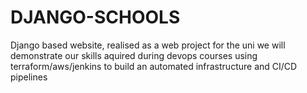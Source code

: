 # DJANGO-SCHOOLS
Django based website, realised as a web project for the uni
we will demonstrate our skills aquired during devops courses using terraform/aws/jenkins to build an automated infrastructure and CI/CD pipelines
